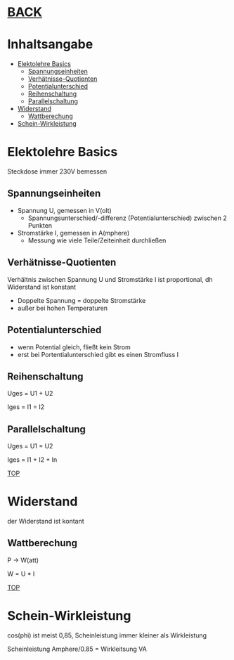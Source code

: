 # [BACK](../index.html)
# Inhaltsangabe
- [Elektolehre Basics](#elektolehre-basics)
	- [Spannungseinheiten](#spannungseinheiten)
	- [Verhätnisse-Quotienten](#verhätnisse-quotienten)
	- [Potentialunterschied](#potentialunterschied)
	- [Reihenschaltung](#reihenschaltung)
	- [Parallelschaltung](#parallelschaltung)
- [Widerstand](#widerstand)
	- [Wattberechung](#wattberechung)
- [Schein-Wirkleistung](#schein-wirkleistung)

# Elektolehre Basics
Steckdose immer 230V bemessen

## Spannungseinheiten
- Spannung U, gemessen in V(olt)
	- Spannungsunterschied/-differenz (Potentialunterschied) zwischen 2 Punkten
- Stromstärke I, gemessen in A(mphere)
	- Messung wie viele Teile/Zeiteinheit durchließen

## Verhätnisse-Quotienten
Verhältnis zwischen Spannung U und Stromstärke I ist proportional, dh Widerstand
ist konstant
- Doppelte Spannung = doppelte Stromstärke
- außer bei hohen Temperaturen 

## Potentialunterschied
- wenn Potential gleich, fließt kein Strom 
- erst bei Portentialunterschied gibt es einen Stromfluss I

## Reihenschaltung
Uges = U1 + U2

Iges = I1 = I2

## Parallelschaltung
Uges = U1 = U2

Iges = I1 + I2 + In

[TOP](#)

# Widerstand
der Widerstand ist kontant

## Wattberechung 
P -> W(att)

W = U * I 

[TOP](#)

# Schein-Wirkleistung
cos(phi) ist meist 0,85, Scheinleistung immer kleiner als Wirkleistung

Scheinleistung Amphere/0.85 = Wirkleitsung VA



